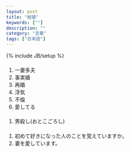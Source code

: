 ```yaml
---
layout: post
title: "結婚"
keywords: [""]
description: ""
category: "言葉"
tags: ["日本語"]
---
```

{% include JB/setup %}

####
1. 一妻多夫
2. 事実婚
3. 再婚
4. 浮気
5. 不倫
6. 愛してる


####
1. 男殺し(おとこごろし)


####
1. 初めて好きになった人のことを覚えていますか。
2. 妻を愛しています。
